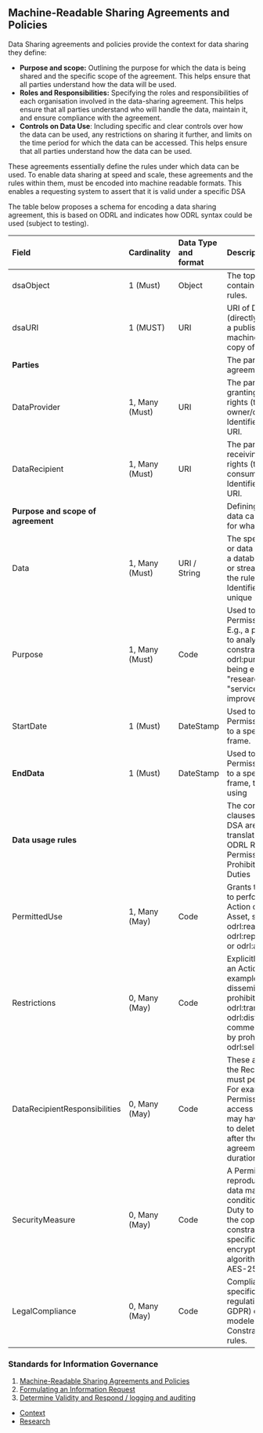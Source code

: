 ## Machine-Readable Sharing Agreements and Policies

Data Sharing agreements and policies provide the context for data sharing they define:

* **Purpose and scope:** Outlining the purpose for which the data is being shared and the specific scope of the agreement. This helps ensure that all parties understand how the data will be used.  
* **Roles and Responsibilities:** Specifying the roles and responsibilities of each organisation involved in the data-sharing agreement. This helps ensure that all parties understand who will handle the data, maintain it, and ensure compliance with the agreement.  
* **Controls on Data Use**: Including specific and clear controls over how the data can be used, any restrictions on sharing it further, and limits on the time period for which the data can be accessed. This helps ensure that all parties understand how the data can be used.

These agreements essentially define the rules under which data can be used. To enable data sharing at speed and scale, these agreements and the rules within them, must be encoded into machine readable formats. This enables a requesting system to assert that it is valid under a specific DSA 

The table below proposes a schema for encoding a data sharing agreement, this is based on ODRL and indicates how ODRL syntax could be used (subject to testing).

| Field | Cardinality | Data Type and format | Description | ODRL mapping |
| :---- | :---- | :---- | :---- | :---- |
| dsaObject | 1 (Must) | Object | The top-level container for all rules. | odrl:Agreement Policy |
| dsaURI | 1 (MUST) | URI | URI of DSA (directly linking to a published machine readable copy of the DSA) |  |
| **Parties** |  |  | The parties to the agreement. |  |
| DataProvider | 1, Many (Must) | URI | The party granting the rights (the data owner/controller). Identified by a URI. | odrl:Assigner |
| DataRecipient | 1, Many (Must) | URI | The party receiving the rights (the data consumer). Identified by a URI. | odrl:Assignee |
| **Purpose and scope of agreement** |  |  | Defining what data can be used for what purpose. |  |
| Data | 1, Many (Must) | URI / String | The specific data or data set (e.g., a database, file, or stream) that the rules apply to. Identified by a unique URI. | odrl:Target (Asset) |
| Purpose | 1, Many (Must) | Code | Used to limit Permission rules. E.g., a permission to analyse is constrained by odrl:purpose being equal to "research" or "service improvement". | odrl:Constraint on odrl:purpose |
| StartDate | 1 (Must) | DateStamp | Used to limit Permission rules to a specific time frame. | odrl:dateTime |
| **EndData** | 1 (Must) | DateStamp | Used to limit Permission rules to a specific time frame, typically using  | odrl:until |
| **Data usage rules** |  |  | The core usage clauses of the DSA are directly translated into ODRL Rules: Permissions, Prohibitions, and Duties |  |
| PermittedUse  | 1, Many (May) | Code | Grants the right to perform an Action on the Asset, such as odrl:read, odrl:reproduce, or odrl:analyze. | odrl:Permission	  |
| Restrictions | 0, Many (May) | Code | Explicitly forbids an Action For example blocking dissemination by prohibiting odrl:transfer or odrl:distribute. Or commercial use by prohibiting odrl:sell | odrl:Prohibition	  |
| DataRecipientResponsibilities  | 0, Many (May) | Code | These are actions the Recipient must perform. For example, the Permission to access the data may have a Duty to delete the data after the agreement duration. | odrl:Duty	  |
| SecurityMeasure | 0, Many (May) | Code | A Permission to reproduce the data may be conditioned on a Duty to encrypt the copies, constrained by specific encryption algorithms (e.g., AES-256) | odrl:Duty \+ Constraint |
| LegalCompliance  | 0, Many (May) | Code | Compliance with specific regulations (e.g., GDPR) can be modeled as a Constraint on all rules. | odrl:Constraint |

### Standards for Information Governance

1. [Machine-Readable Sharing Agreements and Policies](dsa.md)
2. [Formulating an Information Request](request.md)
3. [Determine Validity and Respond / logging and auditing](decide&log.md)
* [Context](context.md)
* [Research](README.md)
